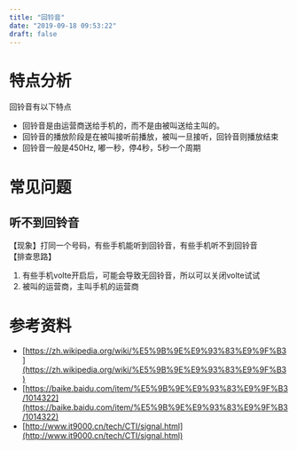 ```yaml
---
title: "回铃音"
date: "2019-09-18 09:53:22"
draft: false
---
```


# 特点分析

回铃音有以下特点

- 回铃音是由运营商送给手机的，而不是由被叫送给主叫的。
- 回铃音的播放阶段是在被叫接听前播放，被叫一旦接听，回铃音则播放结束
- 回铃音一般是450Hz, 嘟一秒，停4秒，5秒一个周期


# 常见问题

## 听不到回铃音
【现象】打同一个号码，有些手机能听到回铃音，有些手机听不到回铃音<br />【排查思路】

1. 有些手机volte开启后，可能会导致无回铃音，所以可以关闭volte试试
2. 被叫的运营商，主叫手机的运营商





# 参考资料

- [https://zh.wikipedia.org/wiki/%E5%9B%9E%E9%93%83%E9%9F%B3](https://zh.wikipedia.org/wiki/%E5%9B%9E%E9%93%83%E9%9F%B3)
- [https://baike.baidu.com/item/%E5%9B%9E%E9%93%83%E9%9F%B3/1014322](https://baike.baidu.com/item/%E5%9B%9E%E9%93%83%E9%9F%B3/1014322)
- [http://www.it9000.cn/tech/CTI/signal.html](http://www.it9000.cn/tech/CTI/signal.html)

